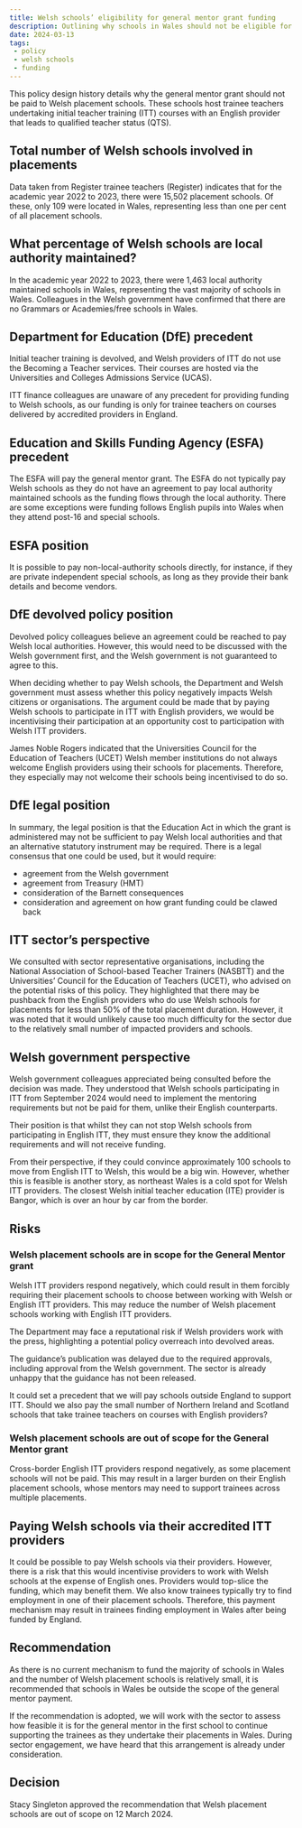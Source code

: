 ```yaml
---
title: Welsh schools’ eligibility for general mentor grant funding
description: Outlining why schools in Wales should not be eligible for general mentor grant funding
date: 2024-03-13
tags:
 - policy
 - welsh schools
 - funding
---
```


This policy design history details why the general mentor grant should not be paid to Welsh placement schools. These schools host trainee teachers undertaking initial teacher training (ITT) courses with an English provider that leads to qualified teacher status (QTS).

## Total number of Welsh schools involved in placements

Data taken from Register trainee teachers (Register) indicates that for the academic year 2022 to 2023, there were 15,502 placement schools. Of these, only 109 were located in Wales, representing less than one per cent of all placement schools.

## What percentage of Welsh schools are local authority maintained?

In the academic year 2022 to 2023, there were 1,463 local authority maintained schools in Wales, representing the vast majority of schools in Wales. Colleagues in the Welsh government have confirmed that there are no Grammars or Academies/free schools in Wales.

## Department for Education (DfE) precedent

Initial teacher training is devolved, and Welsh providers of ITT do not use the Becoming a Teacher services. Their courses are hosted via the Universities and Colleges Admissions Service (UCAS).

ITT finance colleagues are unaware of any precedent for providing funding to Welsh schools, as our funding is only for trainee teachers on courses delivered by accredited providers in England.

## Education and Skills Funding Agency (ESFA) precedent

The ESFA will pay the general mentor grant. The ESFA do not typically pay Welsh schools as they do not have an agreement to pay local authority maintained schools as the funding flows through the local authority. There are some exceptions were funding follows English pupils into Wales when they attend post-16 and special schools.

## ESFA position

It is possible to pay non-local-authority schools directly, for instance, if they are private independent special schools, as long as they provide their bank details and become vendors.

## DfE devolved policy position

Devolved policy colleagues believe an agreement could be reached to pay Welsh local authorities. However, this would need to be discussed with the Welsh government first, and the Welsh government is not guaranteed to agree to this.

When deciding whether to pay Welsh schools, the Department and Welsh government must assess whether this policy negatively impacts Welsh citizens or organisations. The argument could be made that by paying Welsh schools to participate in ITT with English providers, we would be incentivising their participation at an opportunity cost to participation with Welsh ITT providers.

James Noble Rogers indicated that the Universities Council for the Education of Teachers (UCET) Welsh member institutions do not always welcome English providers using their schools for placements. Therefore, they especially may not welcome their schools being incentivised to do so.

## DfE legal position

In summary, the legal position is that the Education Act in which the grant is administered may not be sufficient to pay Welsh local authorities and that an alternative statutory instrument may be required. There is a legal consensus that one could be used, but it would require:

- agreement from the Welsh government
- agreement from Treasury (HMT)
- consideration of the Barnett consequences
- consideration and agreement on how grant funding could be clawed back

## ITT sector’s perspective

We consulted with sector representative organisations, including the National Association of School-based Teacher Trainers (NASBTT) and the Universities’ Council for the Education of Teachers (UCET), who advised on the potential risks of this policy. They highlighted that there may be pushback from the English providers who do use Welsh schools for placements for less than 50% of the total placement duration. However, it was noted that it would unlikely cause too much difficulty for the sector due to the relatively small number of impacted providers and schools.

## Welsh government perspective

Welsh government colleagues appreciated being consulted before the decision was made. They understood that Welsh schools participating in ITT from September 2024 would need to implement the mentoring requirements but not be paid for them, unlike their English counterparts.

Their position is that whilst they can not stop Welsh schools from participating in English ITT, they must ensure they know the additional requirements and will not receive funding.

From their perspective, if they could convince approximately 100 schools to move from English ITT to Welsh, this would be a big win. However, whether this is feasible is another story, as northeast Wales is a cold spot for Welsh ITT providers. The closest Welsh initial teacher education (ITE) provider is Bangor, which is over an hour by car from the border.

## Risks

### Welsh placement schools are in scope for the General Mentor grant

Welsh ITT providers respond negatively, which could result in them forcibly requiring their placement schools to choose between working with Welsh or English ITT providers. This may reduce the number of Welsh placement schools working with English ITT providers.

The Department may face a reputational risk if Welsh providers work with the press, highlighting a potential policy overreach into devolved areas.

The guidance’s publication was delayed due to the required approvals, including approval from the Welsh government. The sector is already unhappy that the guidance has not been released.

It could set a precedent that we will pay schools outside England to support ITT. Should we also pay the small number of Northern Ireland and Scotland schools that take trainee teachers on courses with English providers?

### Welsh placement schools are out of scope for the General Mentor grant

Cross-border English ITT providers respond negatively, as some placement schools will not be paid. This may result in a larger burden on their English placement schools, whose mentors may need to support trainees across multiple placements.

## Paying Welsh schools via their accredited ITT providers

It could be possible to pay Welsh schools via their providers. However, there is a risk that this would incentivise providers to work with Welsh schools at the expense of English ones. Providers would top-slice the funding, which may benefit them. We also know trainees typically try to find employment in one of their placement schools. Therefore, this payment mechanism may result in trainees finding employment in Wales after being funded by England.

## Recommendation

As there is no current mechanism to fund the majority of schools in Wales and the number of Welsh placement schools is relatively small, it is recommended that schools in Wales be outside the scope of the general mentor payment.

If the recommendation is adopted, we will work with the sector to assess how feasible it is for the general mentor in the first school to continue supporting the trainees as they undertake their placements in Wales. During sector engagement, we have heard that this arrangement is already under consideration.

## Decision

Stacy Singleton approved the recommendation that Welsh placement schools are out of scope on 12 March 2024.
